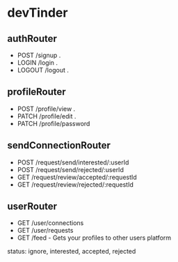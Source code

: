 # devTinder

## authRouter
- POST /signup .
- LOGIN /login .
- LOGOUT /logout .

## profileRouter
- POST /profile/view .
- PATCH /profile/edit .
- PATCH /profile/password 


## sendConnectionRouter
- POST /request/send/interested/:userId
- POST /request/send/rejected/:userId
- GET /request/review/accepted/:requestId
- GET /request/review/rejected/:requestId

## userRouter
- GET /user/connections
- GET /user/requests
- GET /feed - Gets your profiles to other users platform

status: ignore, interested, accepted, rejected
